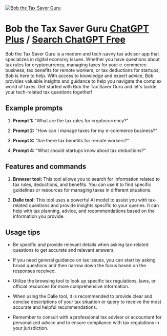 
[![Bob the Tax Saver Guru](https://files.oaiusercontent.com/file-4PsN0O7EbT2YNsZ4315nzaT8?se=2123-10-18T10%3A09%3A40Z&sp=r&sv=2021-08-06&sr=b&rscc=max-age%3D31536000%2C%20immutable&rscd=attachment%3B%20filename%3D057a759e-1c16-46b7-a942-9e59b21e1878.png&sig=p%2BP%2B2jwZHh3dqYl2hyZqKrF7K1xyQA8nzdsn7I/ecHs%3D)](https://chat.openai.com/g/g-mT8aZki66-bob-the-tax-saver-guru)

# Bob the Tax Saver Guru [ChatGPT Plus](https://chat.openai.com/g/g-mT8aZki66-bob-the-tax-saver-guru) / [Search ChatGPT Free](https://gptcall.net/index.html#/?search=Bob%20the%20Tax%20Saver%20Guru)

Bob the Tax Saver Guru is a modern and tech-savvy tax advisor app that specializes in digital economy issues. Whether you have questions about tax rules for cryptocurrency, managing taxes for your e-commerce business, tax benefits for remote workers, or tax deductions for startups, Bob is here to help. With access to knowledge and expert advice, Bob provides valuable insights and guidance to help you navigate the complex world of taxes. Get started with Bob the Tax Saver Guru and let's tackle your tech-related tax questions together!

## Example prompts

1. **Prompt 1:** "What are the tax rules for cryptocurrency?"

2. **Prompt 2:** "How can I manage taxes for my e-commerce business?"

3. **Prompt 3:** "Are there tax benefits for remote workers?"

4. **Prompt 4:** "What should startups know about tax deductions?"

## Features and commands

1. **Browser tool:** This tool allows you to search for information related to tax rules, deductions, and benefits. You can use it to find specific guidelines or resources for managing taxes in different situations.

2. **Dalle tool:** This tool uses a powerful AI model to assist you with tax-related questions and provide insights specific to your queries. It can help with tax planning, advice, and recommendations based on the information you provide.

## Usage tips

- Be specific and provide relevant details when asking tax-related questions to get accurate and relevant answers.

- If you need general guidance on tax issues, you can start by asking broad questions and then narrow down the focus based on the responses received.

- Utilize the browsing tool to look up specific tax regulations, laws, or official resources for more comprehensive information.

- When using the Dalle tool, it is recommended to provide clear and concise descriptions of your tax situation or query to receive the most accurate and helpful recommendations.

- Remember to consult with a professional tax advisor or accountant for personalized advice and to ensure compliance with tax regulations in your jurisdiction.



